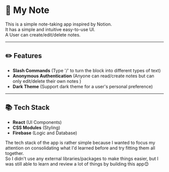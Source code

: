 # 📗 My Note

This is a simple note-taking app inspired by Notion.\
It has a simple and intuitive easy-to-use UI.\
A User can create/edit/delete notes.

---

## ✏️ Features

- **Slash Commands** (Type '/' to turn the block into different types of text)
- **Anonymous Authentication** (Anyone can read/create notes but can only edit/delete their own notes )
- **Dark Theme** (Support dark theme for a user's personal preference)

---

## 📚 Tech Stack

- **React** (UI Components)
- **CSS Modules** (Styling)
- **Firebase** (Logic and Database)

The tech stack of the app is rather simple because I wanted to focus my attention on consolidating what I'd learned before and try fitting them all together.\
So I didn't use any external libraries/packages to make things easier, but I was still able to learn and review a lot of things by building this app😊
